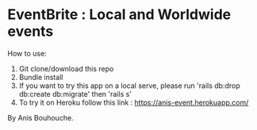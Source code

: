 # EventBrite : Local and Worldwide events

How to use:

 1. Git clone/download this repo
 2. Bundle install
 3. If you want to try this app on a local serve, please run 'rails db:drop db:create db:migrate' then 'rails s'
 4. To try it on Heroku follow this link : https://anis-event.herokuapp.com/
 
 By Anis Bouhouche.
